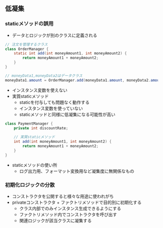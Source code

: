 ## 低凝集
### staticメソッドの誤用
- データとロジックが別のクラスに定義される
```java
// 注文を管理するクラス
class OrderManager {
    static int add(int moneyAmount1, int moneyAmount2) {
        return moneyAmount1 + moneyAmount2;
    }
}

// moneyData1,moneyData2はデータクラス
moneyData1.amount = OrderManager.add(moneyData1.amount, moneyData2.amount);
```
- インスタンス変数を使えない
- 実質staticメソッド
  - staticを付与しても問題なく動作する
  - インスタンス変数を使っていない
  - staticメソッドと同様に低凝集になる可能性が高い
```java
class PaymentManager {
    private int discountRate;
    
    // 実質staticメソッド
    int add(int moneyAmount1, int moneyAmount2) {
        return moneyAmount1 + moneyAmount2;
    }
}
```
- staticメソッドの使い所
  - ログ出力用、フォーマット変換用など凝集度に無関係なもの
### 初期化ロジックの分散
- コンストラクタを公開すると様々な用途に使われがち
- privateコンストラクタ + ファクトリメソッドで目的別に初期化する
  - クラス内部でのみインスタンス生成できるようにする
  - ファクトリメソッド内でコンストラクタを呼び出す
  - 関連ロジックが該当クラスに凝集する